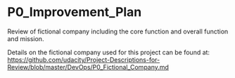 # P0_Improvement_Plan
Review of fictional company including the core function and overall function and mission. 

Details on the fictional company used for this project can be found at: https://github.com/udacity/Project-Descriptions-for-Review/blob/master/DevOps/P0_Fictional_Company.md

